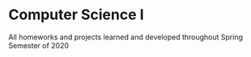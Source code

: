 # Computer Science I 
All homeworks and projects learned and developed throughout Spring Semester of 2020
